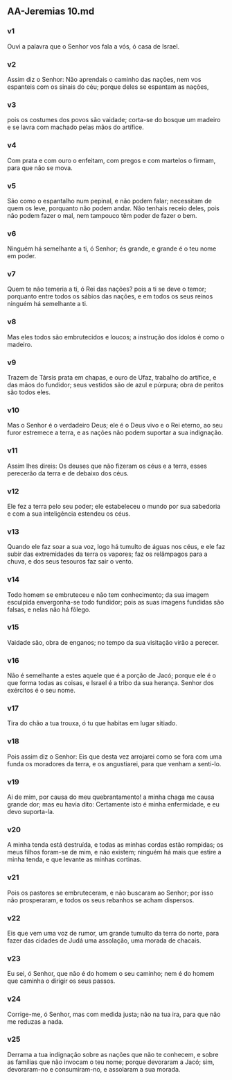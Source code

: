 ## AA-Jeremias 10.md
### v1
 Ouvi a palavra que o Senhor vos fala a vós, ó casa de Israel.
### v2
 Assim diz o Senhor: Não aprendais o caminho das nações, nem vos espanteis com os sinais do céu; porque deles se espantam as nações,
### v3
 pois os costumes dos povos são vaidade; corta-se do bosque um madeiro e se lavra com machado pelas mãos do artífice.
### v4
 Com prata e com ouro o enfeitam, com pregos e com martelos o firmam, para que não se mova.
### v5
 São como o espantalho num pepinal, e não podem falar; necessitam de quem os leve, porquanto não podem andar. Não tenhais receio deles, pois não podem fazer o mal, nem tampouco têm poder de fazer o bem.
### v6
 Ninguém há semelhante a ti, ó Senhor; és grande, e grande é o teu nome em poder.
### v7
 Quem te não temeria a ti, ó Rei das nações? pois a ti se deve o temor; porquanto entre todos os sábios das nações, e em todos os seus reinos ninguém há semelhante a ti.
### v8
 Mas eles todos são embrutecidos e loucos; a instrução dos ídolos é como o madeiro.
### v9
 Trazem de Társis prata em chapas, e ouro de Ufaz, trabalho do artífice, e das mãos do fundidor; seus vestidos são de azul e púrpura; obra de peritos são todos eles.
### v10
 Mas o Senhor é o verdadeiro Deus; ele é o Deus vivo e o Rei eterno, ao seu furor estremece a terra, e as nações não podem suportar a sua indignação.
### v11
 Assim lhes direis: Os deuses que não fizeram os céus e a terra, esses perecerão da terra e de debaixo dos céus.
### v12
 Ele fez a terra pelo seu poder; ele estabeleceu o mundo por sua sabedoria e com a sua inteligência estendeu os céus.
### v13
 Quando ele faz soar a sua voz, logo há tumulto de águas nos céus, e ele faz subir das extremidades da terra os vapores; faz os relâmpagos para a chuva, e dos seus tesouros faz sair o vento.
### v14
 Todo homem se embruteceu e não tem conhecimento; da sua imagem esculpida envergonha-se todo fundidor; pois as suas imagens fundidas são falsas, e nelas não há fôlego.
### v15
 Vaidade são, obra de enganos; no tempo da sua visitação virão a perecer.
### v16
 Não é semelhante a estes aquele que é a porção de Jacó; porque ele é o que forma todas as coisas, e Israel é a tribo da sua herança. Senhor dos exércitos é o seu nome.
### v17
 Tira do chão a tua trouxa, ó tu que habitas em lugar sitiado.
### v18
 Pois assim diz o Senhor: Eis que desta vez arrojarei como se fora com uma funda os moradores da terra, e os angustiarei, para que venham a senti-lo.
### v19
 Ai de mim, por causa do meu quebrantamento! a minha chaga me causa grande dor; mas eu havia dito: Certamente isto é minha enfermidade, e eu devo suporta-la.
### v20
 A minha tenda está destruída, e todas as minhas cordas estão rompidas; os meus filhos foram-se de mim, e não existem; ninguém há mais que estire a minha tenda, e que levante as minhas cortinas.
### v21
 Pois os pastores se embruteceram, e não buscaram ao Senhor; por isso não prosperaram, e todos os seus rebanhos se acham dispersos.
### v22
 Eis que vem uma voz de rumor, um grande tumulto da terra do norte, para fazer das cidades de Judá uma assolação, uma morada de chacais.
### v23
 Eu sei, ó Senhor, que não é do homem o seu caminho; nem é do homem que caminha o dirigir os seus passos.
### v24
 Corrige-me, ó Senhor, mas com medida justa; não na tua ira, para que não me reduzas a nada.
### v25
 Derrama a tua indignação sobre as nações que não te conhecem, e sobre as famílias que não invocam o teu nome; porque devoraram a Jacó; sim, devoraram-no e consumiram-no, e assolaram a sua morada.
